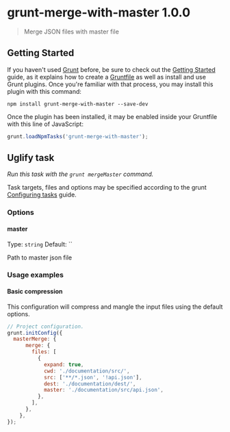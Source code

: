 # grunt-merge-with-master 1.0.0
> Merge JSON files with master file


## Getting Started

If you haven't used [Grunt](http://gruntjs.com/) before, be sure to check out the [Getting Started](http://gruntjs.com/getting-started) guide, as it explains how to create a [Gruntfile](http://gruntjs.com/sample-gruntfile) as well as install and use Grunt plugins. Once you're familiar with that process, you may install this plugin with this command:

```shell
npm install grunt-merge-with-master --save-dev
```

Once the plugin has been installed, it may be enabled inside your Gruntfile with this line of JavaScript:

```js
grunt.loadNpmTasks('grunt-merge-with-master');
```


## Uglify task
_Run this task with the `grunt mergeMaster` command._

Task targets, files and options may be specified according to the grunt [Configuring tasks](http://gruntjs.com/configuring-tasks) guide.

### Options

#### master
Type: `string`
Default: ``

Path to master json file


### Usage examples

#### Basic compression

This configuration will compress and mangle the input files using the default options.

```js
// Project configuration.
grunt.initConfig({
  masterMerge: {
      merge: {
        files: [
          {
            expand: true,
            cwd: './documentation/src/',
            src: ['**/*.json', '!api.json'],
            dest: './documentation/dest/',
            master: './documentation/src/api.json',
          },
        ],
      },
    },
});
```
